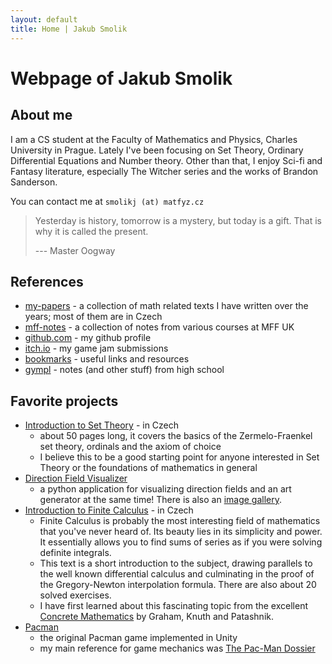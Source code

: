 ```yaml
---
layout: default
title: Home | Jakub Smolik
---
```


# Webpage of Jakub Smolik

## About me

I am a CS student at the Faculty of Mathematics and Physics, Charles University in Prague. Lately I've been focusing on Set Theory, Ordinary Differential Equations and Number theory. Other than that, I enjoy Sci-fi and Fantasy literature, especially The Witcher series and the works of Brandon Sanderson.

You can contact me at `smolikj (at) matfyz.cz`

> Yesterday is history, tomorrow is a mystery, but today is a gift. That is why it is called the present.
>
> --- Master Oogway

## References

- [my-papers](papers) - a collection of math related texts I have written over the years; most of them are in Czech
- [mff-notes](mff-notes) - a collection of notes from various courses at MFF UK
- [github.com](https://github.com/couleslaw) - my github profile
- [itch.io](https://itch.io/profile/couleslaw) - my game jam submissions
- [bookmarks](bookmarks.html) - useful links and resources
- [gympl](gympl) - notes (and other stuff) from high school

## Favorite projects

- [Introduction to Set Theory](https://raw.githack.com/Couleslaw/my-papers/main/cs/Introduction_To_Set_Theory.pdf) - in Czech
  - about 50 pages long, it covers the basics of the Zermelo-Fraenkel set theory, ordinals and the axiom of choice
  - I believe this to be a good starting point for anyone interested in Set Theory or the foundations of mathematics in general
- [Direction Field Visualizer](https://github.com/Couleslaw/Direction-Field-Visualizer)
  - a python application for visualizing direction fields and an art generator at the same time! There is also an [image gallery](https://github.com/Couleslaw/Direction-Field-Visualizer/wiki/gallery).
- [Introduction to Finite Calculus](https://raw.githack.com/Couleslaw/my-papers/main/cs/Finite_Calculus.pdf) - in Czech
  - Finite Calculus is probably the most interesting field of mathematics that you've never heard of. Its beauty lies in its simplicity and power. It essentially allows you to find sums of series as if you were solving definite integrals.
  - This text is a short introduction to the subject, drawing parallels to the well known differential calculus and culminating in the proof of the Gregory-Newton interpolation formula. There are also about 20 solved exercises.
  - I have first learned about this fascinating topic from the excellent [Concrete Mathematics](https://en.wikipedia.org/wiki/Concrete_Mathematics) by Graham, Knuth and Patashnik.
- [Pacman](https://github.com/Couleslaw/Pac-man)
  - the original Pacman game implemented in Unity
  - my main reference for game mechanics was [The Pac-Man Dossier](https://pacman.holenet.info/)
